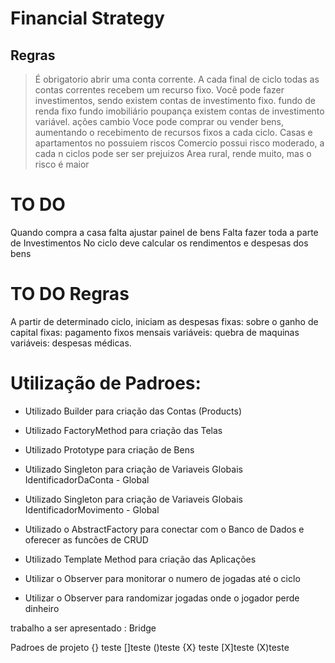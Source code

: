 # Financial Strategy

## Regras
> É obrigatorio abrir uma conta corrente.
> A cada final de ciclo todas as contas correntes recebem um recurso fixo.
> Você pode fazer investimentos, sendo
>    existem contas de investimento fixo.
>        fundo de renda fixo
>        fundo imobiliário
>        poupança
>    existem contas de investimento variável.
>        ações
>        cambio
> Voce pode comprar ou vender bens, aumentando o recebimento de recursos fixos a cada ciclo.
>    Casas e apartamentos no possuiem riscos
>    Comercio possui risco moderado, a cada n ciclos pode ser ser prejuizos
>    Area rural, rende muito, mas o risco é maior

# TO DO
Quando compra a casa falta ajustar painel de bens
Falta fazer toda a parte de Investimentos
No ciclo deve calcular os rendimentos e despesas dos bens

# TO DO Regras
A partir de determinado ciclo, iniciam as despesas
    fixas: sobre o ganho de capital
    fixas: pagamento fixos mensais
    variáveis: quebra de maquinas
    variáveis: despesas médicas.


# Utilização de Padroes:
- Utilizado Builder para criação das Contas (Products)
- Utilizado FactoryMethod para criação das Telas
- Utilizado Prototype para criação de Bens
- Utilizado Singleton para criação de Variaveis Globais IdentificadorDaConta - Global
- Utilizado Singleton para criação de Variaveis Globais IdentificadorMovimento - Global
- Utilizado o AbstractFactory para conectar com o Banco de Dados e oferecer as funcões de CRUD

- Utilizado Template Method para criação das Aplicações
- Utilizar o Observer para monitorar o numero de jogadas até o ciclo
- Utilizar o Observer para randomizar jogadas onde o jogador perde dinheiro


trabalho a ser apresentado : Bridge

Padroes de projeto 
{} teste
[]teste
()teste
{X} teste
[X]teste
(X)teste


